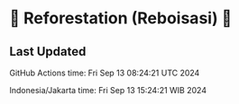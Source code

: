 
# 🌳 Reforestation (Reboisasi) 🌲

## Last Updated

GitHub Actions time: Fri Sep 13 08:24:21 UTC 2024

Indonesia/Jakarta time: Fri Sep 13 15:24:21 WIB 2024
